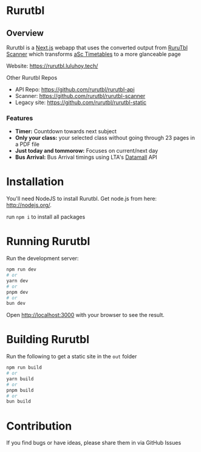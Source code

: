 # Rurutbl 
## Overview
Rurutbl is a [Next.js](https://nextjs.org/) webapp that uses the converted output from [RuruTbl Scanner](https://github.com/rurutbl/rurutbl-scanner)  which transforms [aSc Timetables](https://www.asctimetables.com/) to a more glanceable page

Website: https://rurutbl.luluhoy.tech/

Other Rurutbl Repos
* API Repo: https://github.com/rurutbl/rurutbl-api
* Scanner: https://github.com/rurutbl/rurutbl-scanner
* Legacy site: https://github.com/rurutbl/rurutbl-static

### Features
* **Timer:** Countdown towards next subject
* **Only your class:** your selected class without going through 23 pages in a PDF file
* **Just today and tommorow:** Focuses on current/next day
* **Bus Arrival:** Bus Arrival timings using LTA's [Datamall](https://datamall.lta.gov.sg/) API


# Installation

You'll need NodeJS to install Rurutbl.  Get node.js from here: http://nodejs.org/.

run `npm i` to install all packages

# Running Rurutbl

Run the development server:

```bash
npm run dev
# or
yarn dev
# or
pnpm dev
# or
bun dev
```

Open [http://localhost:3000](http://localhost:3000) with your browser to see the result.

# Building Rurutbl

Run the following to get a static site in the  `out` folder

```bash
npm run build
# or
yarn build
# or
pnpm build
# or
bun build
```

# Contribution
If you find bugs or have ideas, please share them in via GitHub Issues